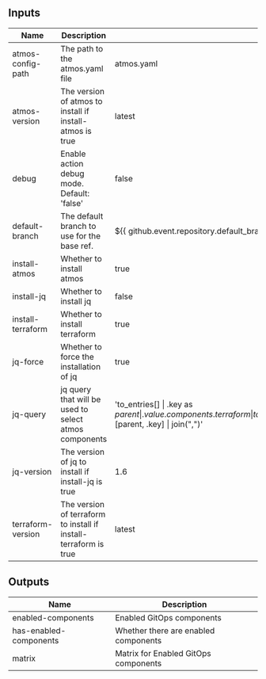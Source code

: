 <!-- markdownlint-disable -->

## Inputs

| Name | Description | Default | Required |
|------|-------------|---------|----------|
| atmos-config-path | The path to the atmos.yaml file | atmos.yaml | false |
| atmos-version | The version of atmos to install if install-atmos is true | latest | false |
| debug | Enable action debug mode. Default: 'false' | false | false |
| default-branch | The default branch to use for the base ref. | ${{ github.event.repository.default\_branch }} | false |
| install-atmos | Whether to install atmos | true | false |
| install-jq | Whether to install jq | false | false |
| install-terraform | Whether to install terraform | true | false |
| jq-force | Whether to force the installation of jq | true | false |
| jq-query | jq query that will be used to select atmos components | 'to\_entries[] \| .key as $parent \| .value.components.terraform \| to\_entries[] \| select(.value.settings.github.actions\_enabled // false) \| [$parent, .key] \| join(",")' | true |
| jq-version | The version of jq to install if install-jq is true | 1.6 | false |
| terraform-version | The version of terraform to install if install-terraform is true | latest | false |


## Outputs

| Name | Description |
|------|-------------|
| enabled-components | Enabled GitOps components |
| has-enabled-components | Whether there are enabled components |
| matrix | Matrix for Enabled GitOps components |
<!-- markdownlint-restore -->
